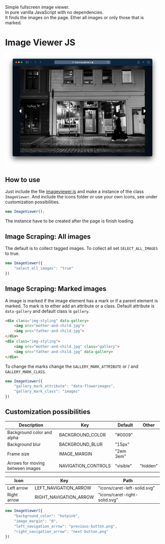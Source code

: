 Simple fullscreen image viewer.  
In pure vanilla JavaScript with no dependencies.  
It finds the images on the page. Ether all images or only those that is marked.
# Image Viewer JS

![Screenshot](webpage/screenshots/imageviewer01.png)

## How to use

Just include the file [imageviewer.js](./imageviewer.js) and make a instance of the class `ImageViewer`. And include the icons folder or use your own icons, see under customization possibilities. 

```javascript
new ImageViewer();
```
The instance have to be created after the page is finish loading.

## Image Scraping: All images

The default is to collect tagged images. To collect all set `SELECT_ALL_IMAGES` to true.

```javascript
new ImageViewer({
    "select_all_images": "true"
})
```

## Image Scraping: Marked images
A image is marked if the image element has a mark or if a parent element is marked.
To mark is to ether add an attribute or a class. Default attribute is `data-gallery` and default class is `gallery`.

```html
<div class="img-styling" data-gallery>
    <img src="mother-and-child.jpg">
    <img src="father-and-child.jpg">
</div>
<div class="img-styling">
    <img src="mother-and-child.jpg" class="gallery">
    <img src="father-and-child.jpg" data-gallery>
</div>
```

To change the marks change the `GALLERY_MARK_ATTRIBUTE` or / and `GALLERY_MARK_CLASS`.

```javascript
new ImageViewer({
    "gallery_mark_attribute": "data-flowerimages",
    "gallery_mark_class": "images"
})
```

## Customization possibilities

|Description | Key | Default | Other |
|------------|-----|---------|-------|
| Background color and alpha | BACKGROUND_COLOR | "#0009" | |
| Background blur | BACKGROUND_BLUR | "15px" | |
| Frame size | IMAGE_MARGIN | "2em 3em" | |
| Arrows for moving between images | NAVIGATION_CONTROLS | "visible" | "hidden" |

| Icon | Key | Path |
|------|-----|------|
| Left arrow | LEFT_NAVIGATION_ARROW | "icons/caret-left-solid.svg" |
| Right arrow | RIGHT_NAVIGATION_ARROW | "icons/caret-right-solid.svg" |

```javascript
new ImageViewer({
    "background_color": "hotpink",
    "image_margin": "0",
    "left_navigation_arrow": "previous-button.png",
    "right_navigation_arrow": "next-button.png"
})
```
